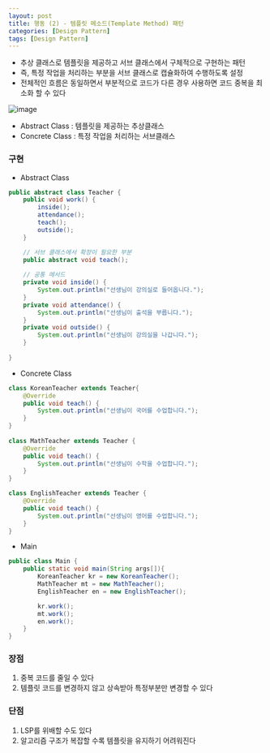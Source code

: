 ```yaml
---
layout: post
title: 행동 (2) - 템플릿 메소드(Template Method) 패턴
categories: [Design Pattern]
tags: [Design Pattern]
---
```

- 추상 클래스로 템플릿을 제공하고 서브 클래스에서 구체적으로 구현하는 패턴
- 즉, 특정 작업을 처리하는 부분을 서브 클래스로 캡슐화하여 수행하도록 설정
- 전체적인 흐름은 동일하면서 부분적으로 코드가 다른 경우 사용하면 코드 중복을 최소화 할 수 있다

![image](https://user-images.githubusercontent.com/48157259/168474647-0f3bf11b-e80a-469d-ae99-79b7faadcf0e.png)

- Abstract Class : 템플릿을 제공하는 추상클래스
- Concrete Class : 특정 작업을 처리하는 서브클래스

### 구현
- Abstract Class

```java
public abstract class Teacher {
    public void work() {
        inside();
        attendance();
        teach();
        outside();
    }

    // 서브 클래스에서 확장이 필요한 부분
    public abstract void teach();
	
    // 공통 메서드
    private void inside() {
        System.out.println("선생님이 강의실로 들어옵니다.");
    }
    private void attendance() {
        System.out.println("선생님이 출석을 부릅니다.");
    }
    private void outside() {
        System.out.println("선생님이 강의실을 나갑니다.");
    }
    
}
```

- Concrete Class

```java
class KoreanTeacher extends Teacher{
    @Override
    public void teach() {
        System.out.println("선생님이 국어를 수업합니다.");
    }
}
 
class MathTeacher extends Teacher {
    @Override
    public void teach() {
        System.out.println("선생님이 수학을 수업합니다.");
    }
}

class EnglishTeacher extends Teacher {
    @Override
    public void teach() {
        System.out.println("선생님이 영어를 수업합니다.");
    }
}
```

- Main

```java
public class Main {
    public static void main(String args[]){
        KoreanTeacher kr = new KoreanTeacher();
        MathTeacher mt = new MathTeacher();
        EnglishTeacher en = new EnglishTeacher();

        kr.work();
        mt.work();
        en.work();
    }
}
```

### 장점
1. 중복 코드를 줄일 수 있다
2. 템플릿 코드를 변경하지 않고 상속받아 특정부분만 변경할 수 있다


### 단점
1. LSP를 위배할 수도 있다
2. 알고리즘 구조가 복잡할 수록 템플릿을 유지하기 어려워진다
